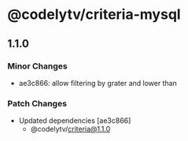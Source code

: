 # @codelytv/criteria-mysql

## 1.1.0

### Minor Changes

- ae3c866: allow filtering by grater and lower than

### Patch Changes

- Updated dependencies [ae3c866]
  - @codelytv/criteria@1.1.0
